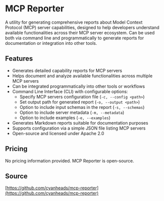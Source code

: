 # MCP Reporter

A utility for generating comprehensive reports about Model Context Protocol (MCP) server capabilities, designed to help developers understand available functionalities across their MCP server ecosystem. Can be used both via command line and programmatically to generate reports for documentation or integration into other tools.

## Features
- Generates detailed capability reports for MCP servers
- Helps document and analyze available functionalities across multiple MCP servers
- Can be integrated programmatically into other tools or workflows
- Command Line Interface (CLI) with configurable options:
  - Specify MCP servers configuration file (`-c, --config <path>`)
  - Set output path for generated report (`-o, --output <path>`)
  - Option to include input schemas in the report (`-s, --schemas`)
  - Option to include server metadata (`-m, --metadata`)
  - Option to include examples (`-e, --examples`)
- Generates Markdown reports suitable for documentation purposes
- Supports configuration via a simple JSON file listing MCP servers
- Open-source and licensed under Apache 2.0

## Pricing
No pricing information provided. MCP Reporter is open-source.

## Source
[https://github.com/cyanheads/mcp-reporter](https://github.com/cyanheads/mcp-reporter)
